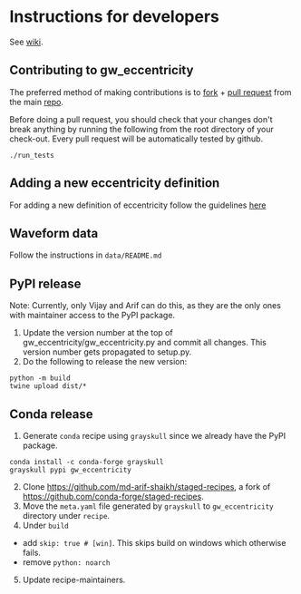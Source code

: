 # Instructions for developers
See [wiki](https://github.com/vijayvarma392/gw_eccentricity/wiki).

## Contributing to gw_eccentricity

The preferred method of making contributions is to
[fork](https://help.github.com/articles/fork-a-repo/) + [pull
request](https://help.github.com/articles/about-pull-requests/) from the main
[repo](https://github.com/vijayvarma392/gw_eccentricity).

Before doing a pull request, you should check that your changes don't break
anything by running the following from the root directory of your check-out.
Every pull request will be automatically tested by github.
```
./run_tests
```

## Adding a new eccentricity definition
For adding a new definition of eccentricity follow the guidelines [here](https://github.com/vijayvarma392/gw_eccentricity/wiki/Adding-new-eccentricity-definitions)

## Waveform data
Follow the instructions in `data/README.md`

## PyPI release
Note: Currently, only Vijay and Arif can do this, as they are the only ones with maintainer access to the PyPI package.
1. Update the version number at the top of gw_eccentricity/gw_eccentricity.py and commit all changes. This version number gets propagated to setup.py.
2. Do the following to release the new version:
```shell
python -m build
twine upload dist/*
```
## Conda release
1. Generate `conda` recipe using `grayskull` since we already have the PyPI package.
```shell
conda install -c conda-forge grayskull
grayskull pypi gw_eccentricity
```
2. Clone https://github.com/md-arif-shaikh/staged-recipes, a fork of
   https://github.com/conda-forge/staged-recipes.
3. Move the `meta.yaml` file generated by `grayskull` to `gw_eccentricity`
   directory under `recipe`.
4. Under `build`
  - add `skip: true # [win]`. This skips build on windows which otherwise fails.
  - remove `python: noarch`
5. Update recipe-maintainers.
